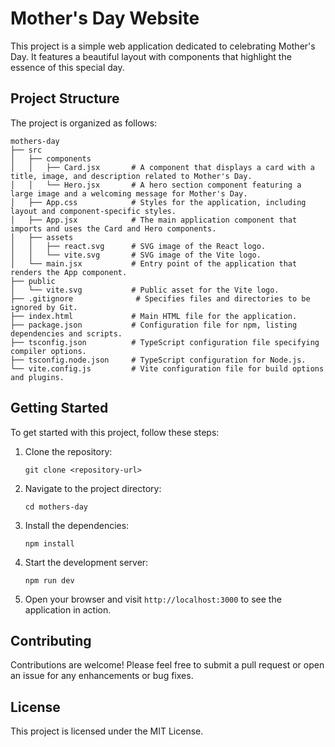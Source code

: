 # Mother's Day Website

This project is a simple web application dedicated to celebrating Mother's Day. It features a beautiful layout with components that highlight the essence of this special day.

## Project Structure

The project is organized as follows:

```
mothers-day
├── src
│   ├── components
│   │   ├── Card.jsx       # A component that displays a card with a title, image, and description related to Mother's Day.
│   │   └── Hero.jsx       # A hero section component featuring a large image and a welcoming message for Mother's Day.
│   ├── App.css            # Styles for the application, including layout and component-specific styles.
│   ├── App.jsx            # The main application component that imports and uses the Card and Hero components.
│   ├── assets
│   │   ├── react.svg      # SVG image of the React logo.
│   │   └── vite.svg       # SVG image of the Vite logo.
│   └── main.jsx           # Entry point of the application that renders the App component.
├── public
│   └── vite.svg           # Public asset for the Vite logo.
├── .gitignore              # Specifies files and directories to be ignored by Git.
├── index.html             # Main HTML file for the application.
├── package.json           # Configuration file for npm, listing dependencies and scripts.
├── tsconfig.json          # TypeScript configuration file specifying compiler options.
├── tsconfig.node.json     # TypeScript configuration for Node.js.
└── vite.config.js         # Vite configuration file for build options and plugins.
```

## Getting Started

To get started with this project, follow these steps:

1. Clone the repository:
   ```
   git clone <repository-url>
   ```

2. Navigate to the project directory:
   ```
   cd mothers-day
   ```

3. Install the dependencies:
   ```
   npm install
   ```

4. Start the development server:
   ```
   npm run dev
   ```

5. Open your browser and visit `http://localhost:3000` to see the application in action.

## Contributing

Contributions are welcome! Please feel free to submit a pull request or open an issue for any enhancements or bug fixes.

## License

This project is licensed under the MIT License.